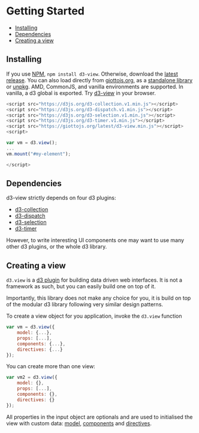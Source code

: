 # Getting Started

<!-- START doctoc generated TOC please keep comment here to allow auto update -->
<!-- DON'T EDIT THIS SECTION, INSTEAD RE-RUN doctoc TO UPDATE -->


- [Installing](#installing)
- [Dependencies](#dependencies)
- [Creating a view](#creating-a-view)

<!-- END doctoc generated TOC please keep comment here to allow auto update -->

## Installing

If you use [NPM](https://www.npmjs.com/package/d3-view), ``npm install d3-view``.
Otherwise, download the [latest release](https://github.com/quantmind/d3-view/releases).
You can also load directly from [giottojs.org](https://giottojs.org),
as a [standalone library](https://giottojs.org/latest/d3-view.js) or
[unpkg](https://unpkg.com/d3-view/).
AMD, CommonJS, and vanilla environments are supported. In vanilla, a d3 global is exported.
Try [d3-view](https://runkit.com/npm/d3-view) in your browser.
```javascript
<script src="https://d3js.org/d3-collection.v1.min.js"></script>
<script src="https://d3js.org/d3-dispatch.v1.min.js"></script>
<script src="https://d3js.org/d3-selection.v1.min.js"></script>
<script src="https://d3js.org/d3-timer.v1.min.js"></script>
<script src="https://giottojs.org/latest/d3-view.min.js"></script>
<script>

var vm = d3.view();
...
vm.mount("#my-element");

</script>
```

## Dependencies

d3-view strictly depends on four d3 plugins:

* [d3-collection](https://github.com/d3/d3-collection)
* [d3-dispatch](https://github.com/d3/d3-dispatch)
* [d3-selection](https://github.com/d3/d3-selection)
* [d3-timer](https://github.com/d3/d3-timer)

However, to write interesting UI components one may want to use many other
d3 plugins, or the whole d3 library.

## Creating a view

``d3.view`` is a [d3 plugin](https://bost.ocks.org/mike/d3-plugin/) for building
data driven web interfaces. It is not a framework as such, but you can easily
build one on top of it.

Importantly, this library does not make any choice for you, it is build on top
of the modular d3 library following very similar design patterns.

To create a view object for you application, invoke the ``d3.view`` function
```javascript
var vm = d3.view({
    model: {...},
    props: [...],
    components: {...},
    directives: {...}
});
```

You can create more than one view:
```javascript
var vm2 = d3.view({
    model: {},
    props: [...],
    components: {},
    directives: {}
});
```

All properties in the input object are optionals and are used to initialised the view with
custom data: [model](./model.md), [components](./component.md) and [directives](./directives.md).
